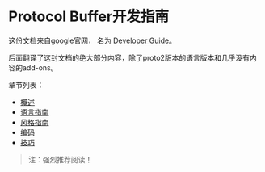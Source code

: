 Protocol Buffer开发指南
===============

这份文档来自google官网， 名为 [Developer Guide](https://developers.google.com/protocol-buffers/docs/overview)。

后面翻译了这封文档的绝大部分内容，除了proto2版本的语言版本和几乎没有内容的add-ons。

章节列表：

* [概述](proto3/guide/overview.md)
* [语言指南](proto3/guide/language_guide.md)
* [风格指南](proto3/guide/style_guide.md)
* [编码](proto3/guide/encoding.md)
* [技巧](proto3/guide/techniques.md)

> 注：强烈推荐阅读！